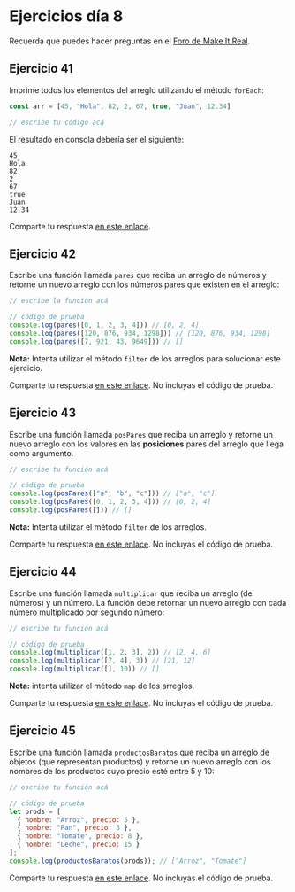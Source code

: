 # Ejercicios día 8

Recuerda que puedes hacer preguntas en el [Foro de Make It Real](https://foro.makeitreal.camp/c/intro-javascript-sept-2022/).

## Ejercicio 41

Imprime todos los elementos del arreglo utilizando el método `forEach`:

```javascript
const arr = [45, "Hola", 82, 2, 67, true, "Juan", 12.34]

// escribe tu código acá
```

El resultado en consola debería ser el siguiente:

```shell
45
Hola
82
2
67
true
Juan
12.34
```

Comparte tu respuesta [en este enlace](https://foro.makeitreal.camp/t/respuestas-ejercicio-41-js-septiembre-2022/6429).

## Ejercicio 42

Escribe una función llamada `pares` que reciba un arreglo de números y retorne un nuevo arreglo con los números pares que existen en el arreglo:

```javascript
// escribe la función acá

// código de prueba
console.log(pares([0, 1, 2, 3, 4])) // [0, 2, 4]
console.log(pares([120, 876, 934, 1298])) // [120, 876, 934, 1298]
console.log(pares([7, 921, 43, 9649])) // []
```

**Nota:** Intenta utilizar el método `filter` de los arreglos para solucionar este ejercicio.

Comparte tu respuesta [en este enlace](https://foro.makeitreal.camp/t/respuestas-ejercicio-42-js-septiembre-2022/6430). No incluyas el código de prueba.

## Ejercicio 43

Escribe una función llamada `posPares` que reciba un arreglo y retorne un nuevo arreglo con los valores en las **posiciones** pares del arreglo que llega como argumento.

```javascript
// escribe tu función acá

// código de prueba
console.log(posPares(["a", "b", "c"])) // ["a", "c"]
console.log(posPares([0, 1, 2, 3, 4])) // [0, 2, 4]
console.log(posPares([])) // []
```

**Nota:** Intenta utilizar el método `filter` de los arreglos.

Comparte tu respuesta [en este enlace](https://foro.makeitreal.camp/t/respuestas-ejercicio-43-js-septiembre-2022/6431). No incluyas el código de prueba.

## Ejercicio 44

Escribe una función llamada `multiplicar` que reciba un arreglo (de números) y un número. La función debe retornar un nuevo arreglo con cada número multiplicado por segundo número:

```javascript
// escribe tu función acá

// código de prueba
console.log(multiplicar([1, 2, 3], 2)) // [2, 4, 6]
console.log(multiplicar([7, 4], 3)) // [21, 12]
console.log(multiplicar([], 10)) // []
```

**Nota:** intenta utilizar el método `map` de los arreglos.

Comparte tu respuesta [en este enlace](https://foro.makeitreal.camp/t/respuestas-ejercicio-44-js-septiembre-2022/6432). No incluyas el código de prueba.

## Ejercicio 45

Escribe una función llamada `productosBaratos` que reciba un arreglo de objetos (que representan productos) y retorne un nuevo arreglo con los nombres de los productos cuyo precio esté entre 5 y 10:

```javascript
// escribe tu función acá

// código de prueba
let prods = [
  { nombre: "Arroz", precio: 5 },
  { nombre: "Pan", precio: 3 },
  { nombre: "Tomate", precio: 8 },
  { nombre: "Leche", precio: 15 }
];
console.log(productosBaratos(prods)); // ["Arroz", "Tomate"]
```

Comparte tu respuesta [en este enlace](https://foro.makeitreal.camp/t/respuestas-ejercicio-45-js-septiembre-2022/6433). No incluyas el código de prueba.
